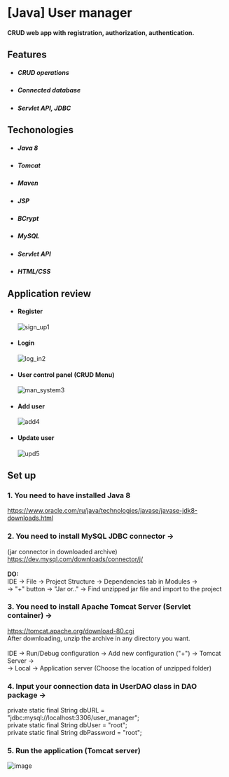 # [Java] User manager

#### CRUD web app with registration, authorization, authentication.

## Features
- ##### CRUD operations
- ##### Connected database
- ##### Servlet API, JDBC

## Techonologies
- ##### Java 8
- ##### Tomcat
- ##### Maven
- ##### JSP
- ##### BCrypt
- ##### MySQL
- ##### Servlet API
- ##### HTML/CSS

## Application review
- #### Register
    ![sign_up1](https://user-images.githubusercontent.com/72043323/190868517-dd3bcb53-b71b-4381-b311-8c7dbd1f22e8.png)

    
- #### Login

    ![log_in2](https://user-images.githubusercontent.com/72043323/190868523-42d04181-4616-48e6-8ed0-8b3cc0df919b.png)


- #### User control panel (CRUD Menu)

    ![man_system3](https://user-images.githubusercontent.com/72043323/190868525-bf8fe4a1-ed83-499a-8219-90d932e81afd.png)

    
- #### Add user

    ![add4](https://user-images.githubusercontent.com/72043323/190868530-b0cd86aa-6690-40a0-a9fd-d244970f3632.png)

    
- #### Update user

    ![upd5](https://user-images.githubusercontent.com/72043323/190868538-b62fdbfa-3daa-4883-a1a0-9e4655124f54.png)



## Set up

### 1. You need to have installed Java 8
https://www.oracle.com/ru/java/technologies/javase/javase-jdk8-downloads.html
### 2. You need to install MySQL JDBC connector ->
(jar connector in downloaded archive) https://dev.mysql.com/downloads/connector/j/<br><br>
<b>DO:</b><br>
IDE -> File -> Project Structure -> Dependencies tab in Modules -><br>
-> "+" button -> "Jar or.." -> Find unzipped jar file and import to the project

### 3. You need to install Apache Tomcat Server (Servlet container) ->
https://tomcat.apache.org/download-80.cgi<br>
After downloading, unzip the archive in any directory you want.<br><br>
IDE -> Run/Debug configuration -> Add new configuration ("+") -> Tomcat Server -><br>
-> Local -> Application server (Choose the location of unzipped folder)<br>

### 4. Input your connection data in UserDAO class in DAO package ->
private static final String dbURL = "jdbc:mysql://localhost:3306/user_manager";<br>
private static final String dbUser = "root";<br>
private static final String dbPassword = "root";<br>

### 5. Run the application (Tomcat server)
![image](https://i.ibb.co/98LFt2T/Screenshot-55.png)
<br><br>
